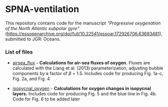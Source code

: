 # SPNA-ventilation

This repository contains code for the manuscript *"Progressive oxygenation of the North Atlantic subpolar gyre"* (https://essopenarchive.org/doi/full/10.22541/essoar.172926706.63693481), submitted to JGR: Oceans.

### List of files

* [airsea_flux](airsea_flux.ipynb) - **Calculations for air-sea fluxes of oxygen.** Fluxes are calculated with the Liang et al. (2013) parameterization, adjusting bubble components by a factor of $\beta$ = 1.5. Includes code for producing Fig. 1a-c, Fig. 2a, and Fig. 4

* [isopycnal_oxygen](isopycnal_oxygen.ipynb) - **Calculations for oxygen changes in isopycnal layers.** Includes code for producing Fig. 5 and the blue line in Fig. 4b. Code for Fig. 6 to be added later